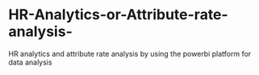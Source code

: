 # HR-Analytics-or-Attribute-rate-analysis-
HR analytics and attribute rate analysis by using the powerbi platform for data analysis
